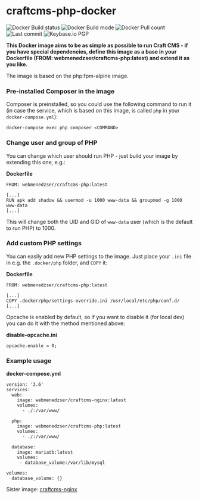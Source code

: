 # craftcms-php-docker

![Docker Build status](https://img.shields.io/docker/cloud/build/webmenedzser/craftcms-php.svg)
![Docker Build mode](https://img.shields.io/docker/cloud/automated/webmenedzser/craftcms-php.svg)
![Docker Pull count](https://badgen.net/docker/pulls/webmenedzser/craftcms-php)
![Last commit](https://badgen.net/github/last-commit/Saboteur777/craftcms-php-docker)
![Keybase.io PGP](https://badgen.net/keybase/pgp/Saboteur777)

**This Docker image aims to be as simple as possible to run Craft CMS - if you have special dependencies, define this image as a base in your Dockerfile (FROM: webmenedzser/craftcms-php:latest) and extend it as you like.**

The image is based on the php:fpm-alpine image.

### Pre-installed Composer in the image
Composer is preinstalled, so you could use the following command to run it (in case the service, which is based on this image, is called `php` in your `docker-compose.yml`): 

```
docker-compose exec php composer <COMMAND>
```

### Change user and group of PHP
You can change which user should run PHP - just build your image by extending this one, e.g.:

**Dockerfile**
```
FROM: webmenedzser/craftcms-php:latest

[...]
RUN apk add shadow && usermod -u 1000 www-data && groupmod -g 1000 www-data
[...]
```

This will change both the UID and GID of `www-data` user (which is the default to run PHP) to 1000.

### Add custom PHP settings
You can easily add new PHP settings to the image. Just place your `.ini` file in e.g. the `.docker/php` folder, and `COPY` it:

**Dockerfile**
```
FROM: webmenedzser/craftcms-php:latest

[...]
COPY .docker/php/settings-override.ini /usr/local/etc/php/conf.d/
[...]
```
Opcache is enabled by default, so if you want to disable it (for local dev) you can do it with the method mentioned above:

**disable-opcache.ini**
```
opcache.enable = 0;
```

### Example usage

**docker-compose.yml**

```
version: '3.6'
services:
  web:
    image: webmenedzser/craftcms-nginx:latest
    volumes:
      - ./:/var/www/

  php:
    image: webmenedzser/craftcms-php:latest
    volumes:
      - ./:/var/www/

  database:
    image: mariadb:latest
    volumes:
     - database_volume:/var/lib/mysql

volumes:
  database_volume: {}
```

Sister image: [craftcms-nginx](https://github.com/Saboteur777/craftcms-nginx-docker)
